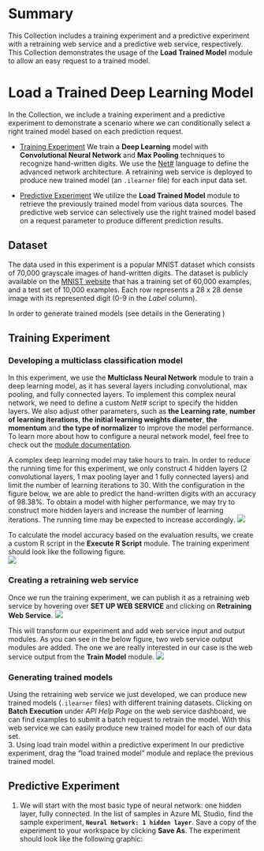 # Summary #
This Collection includes a training experiment and a predictive experiment with a retraining web service and a predictive web service, respectively. This Collection demonstrates the usage of the **Load Trained Model** module to allow an easy request to a trained model.


# Load a Trained Deep Learning Model #
In the Collection, we include a training experiment and a predictive experiment to demonstrate a scenario where we can conditionally select a right trained model based on each prediction request.

- [Training Experiment](#training-experiment) We train a **Deep Learning** model with **Convolutional Neural Network** and **Max Pooling** techniques to recognize hand-written digits. We use the [Net#](http://azure.microsoft.com/en-us/documentation/articles/machine-learning-azure-ml-netsharp-reference-guide) language to define the advanced network architecture. A retraining web service is deployed to produce new trained model (an `.ilearner` file) for each input data set.

- [Predictive Experiment](#predictive-experiment) We utilize the **Load Trained Model** module to retrieve the previously trained model from various data sources. The predictive web service can selectively use the right trained model based on a request parameter to produce different prediction results.


## Dataset ##
The data used in this experiment is a popular MNIST dataset which consists of 70,000 grayscale images of hand-written digits. The dataset is publicly available on the [MNIST website](http://yann.lecun.com/exdb/mnist) that has a training set of 60,000 examples, and a test set of 10,000 examples. Each row represents a 28 x 28 dense image with its represented digit (0-9 in the *Label* column).

In order to generate trained models (see details in the Generating )


## <a name="training-experiment"></a> Training Experiment ##
### Developing a multiclass classification model ###
In this experiment, we use the **Multiclass Neural Network** module to train a deep learning model, as it has several layers including convolutional, max pooling, and fully connected layers. To implement this complex neural network, we need to define a custom _Net#_ script to specify the hidden layers. We also adjust other parameters, such as **the Learning rate**, **number of learning iterations**, **the initial learning weights diameter**, **the momentum** and **the type of normalizer** to improve the model performance. To learn more about how to configure a neural network model, feel free to check out the [module documentation](https://msdn.microsoft.com/library/azure/e8b401fb-230a-4b21-bd11-d1fda0d57c1f).

A complex deep learning model may take hours to train. In order to reduce the running time for this experiment, we only construct 4 hidden layers (2 convolutional layers, 1 max pooling layer and 1 fully connected layers) and limit the number of learning iterations to 30. With the configuration in the figure below, we are able to predict the hand-written digits with an accuracy of 98.38%. To obtain a model with higher performance, we may try to construct more hidden layers and increase the number of learning iterations. The running time may be expected to increase accordingly.
![][image1]

To calculate the model accuracy based on the evaluation results, we create a custom R script in the **Execute R Script** module. The training experiment should look like the following figure.  
![][image2]


### Creating a retraining web service ###
Once we run the training experiment, we can publish it as a retraining web service by hovering over **SET UP WEB SERVICE** and clicking on **Retraining Web Service**.
![][image3]

This will transform our experiment and add web service input and output modules. As you can see in the below figure, two web service output modules are added. The one we are really interested in our case is the web service output from the **Train Model** module.
![][image4]


### Generating trained models ###
Using the retraining web service we just developed, we can produce new trained models (`.ilearner` files) with different training datasets. Clicking on **Batch Execution** under *API Help Page* on the web service dashboard, we can find examples to submit a batch request to retrain the model. With this web service we can easily produce new trained model for each of our data set.  
3. Using load train model within a predictive experiment
In our predictive experiment, drag the “load trained model” module and replace the previous trained model.




## <a name="predictive-experiment"></a> Predictive Experiment ##



1. We will start with the most basic type of neural network: one hidden layer, fully connected. In the list of samples in Azure ML Studio, find the sample experiment, **`Neural Network: 1 hidden layer`**. Save a copy of the experiment to your workspace by clicking **Save As**. The experiment should look like the following graphic:  



<!-- Images -->
[image1]:https://raw.githubusercontent.com/mezmicrosoft/Sample_Experiments/master/Load_a_Trained_Deep_Learning_Model/image1.PNG
[image2]:https://raw.githubusercontent.com/mezmicrosoft/Sample_Experiments/master/Load_a_Trained_Deep_Learning_Model/image2.PNG
[image3]:https://raw.githubusercontent.com/mezmicrosoft/Sample_Experiments/master/Load_a_Trained_Deep_Learning_Model/image3.PNG
[image4]:https://raw.githubusercontent.com/mezmicrosoft/Sample_Experiments/master/Load_a_Trained_Deep_Learning_Model/image4.PNG
[image5]:https://raw.githubusercontent.com/mezmicrosoft/Sample_Experiments/master/Load_a_Trained_Deep_Learning_Model/image5.PNG
[image6]:https://raw.githubusercontent.com/mezmicrosoft/Sample_Experiments/master/Load_a_Trained_Deep_Learning_Model/image6.PNG
[image7]:https://raw.githubusercontent.com/mezmicrosoft/Sample_Experiments/master/Load_a_Trained_Deep_Learning_Model/image7.PNG
